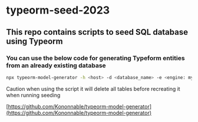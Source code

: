 # typeorm-seed-2023

## This repo contains scripts to seed SQL database using Typeorm

### You can use the below code for generating Typeform entities from an already existing database

```sh
npx typeorm-model-generator -h <host> -d <database_name> -e <engine: mysql|postgres> -u <username> -x <password> --ssl
```

Caution when using the script it will delete all tables before recreating it
when running seeding

[https://github.com/Kononnable/typeorm-model-generator](https://github.com/Kononnable/typeorm-model-generator)
